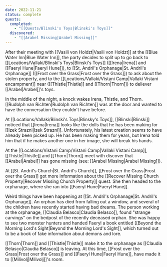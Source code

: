 ```yaml
---
date: 2022-11-21
status: complete
quests:
  completed:
    - "[[Quests/Blinski's Toys|Blinski's Toys]]"
  discovered:
    - "[[Arabel Missing|Arabel Missing]]"
---
```


After their meeting with [[Vasili von Holdzt|Vasili von Holdzt]] at the [[Blue Water Inn|Blue Water Inn]], the party decides to split up to go back to [[Locations/Vallaki/Blinski's Toys|Blinski's Toys]] ([[Irena|Irena]] and [[Faeryl Hune|Faeryl Hune]]), to [[St. Andril's Orphanage|St. Andril's Orphanage]] ([[Frost over the Grass|Frost over the Grass]]) to ask about the stolen property, and to the [[Locations/Vallaki/Vistani Camp|Vallaki Vistani encampment]] near ([[Thistle|Thistle]] and [[Thorn|Thorn]]) to deliever [[Arabel|Arabel]]'s toys.

In the middle of the night, a knock wakes Irena, Thistle, and Thorn. [[Rudolph van Richten|Rudolph van Richten]] was at the door and wanted to have the conversation they couldn't have before.

At [[Locations/Vallaki/Blinski's Toys|Blinsky's Toys]], [[Blinski|Blinski]] noticed that  [[Irena|Irena]] looks like the dolls that he has been making for [[Izek Strazni|Izek Strazni]]. Unfortunately, his latest creation seems to have already been picked up. He has been making them for years, but Irena told him that if he makes another one in her image, she will break his hands.

At the [[Locations/Vistani Camp/Vistani Camp|Vallaki Vistani Camp]], [[Thistle|Thistle]] and [[Thorn|Thorn]] meet with discover that [[Arabel|Arabel]] has gone missing (see: [[Arabel Missing|Arabel Missing]]). 

At [[St. Andril's Church|St. Andril's Church]], [[Frost over the Grass|Frost over the Grass]] got more information about the [[Recover Missing Church Property|Recover Missing Church Property]] quest. She then headed to the orphanage, where she ran into [[Faeryl Hune|Faeryl Hune]].

Weird things have been happening at [[St. Andril's Orphanage|St. Andril's Orphanage]]. An orphan has died from falling out a window, and several of the children have recently started having bad dreams. The person working at the orphanage, [[Claudia Belasco|Claudia Belasco]], found "strange carvings" on the bedpost of the recently deceased orphan. She was happy to see two  monster hunters and handed Faeryl a book entitled [[Beyond the Morning Lord's Sight|Beyond the Morning Lord's Sight]], which turned out to be a book of fake information about demons and lore.

[[Thorn|Thorn]] and [[Thistle|Thistle]] make it to the orphanage as [[Claudia Belasco|Claudia Belasco]] is leaving. At this time, [[Frost over the Grass|Frost over the Grass]] and [[Faeryl Hune|Faeryl Hune]], have made it to [[Milivolj|Milivolj]]'s room.
